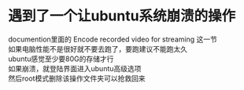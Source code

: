 # 遇到了一个让ubuntu系统崩溃的操作
documention里面的   Encode recorded video for streaming 这一节  
如果电脑性能不是很好就不要去跑了，要跑建议不能跑太久  
ubuntu感觉至少要80G的存储才行  
如果崩溃，就登陆界面进入ubuntu高级选项  
然后root模式删除该操作文件夹可以抢救回来  
